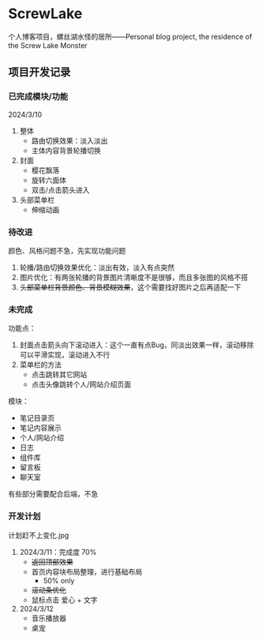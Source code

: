 # ScrewLake

个人博客项目，螺丝湖水怪的居所——Personal blog project, the residence of the Screw Lake Monster

## 项目开发记录

### 已完成模块/功能

2024/3/10

1. 整体
   - 路由切换效果：淡入淡出
   - 主体内容背景轮播切换
2. 封面
   - 樱花飘落
   - 旋转六面体
   - 双击/点击箭头进入
3. 头部菜单栏
   - 伸缩动画

### 待改进

颜色、风格问题不急，先实现功能问题

1. 轮播/路由切换效果优化：淡出有效，淡入有点突然
2. 图片优化：有两张轮播的背景图片清晰度不是很够，而且多张图的风格不搭
3. ~~头部菜单栏背景颜色、背景模糊效果~~，这个需要找好图片之后再适配一下

### 未完成

功能点：

1. 封面点击箭头向下滚动进入：这个一直有点Bug，同淡出效果一样，滚动移除可以平滑实现，滚动进入不行
2. 菜单栏的方法
   - 点击跳转其它网站
   - 点击头像跳转个人/网站介绍页面

模块：

- 笔记目录页
- 笔记内容展示
- 个人/网站介绍
- 日志
- 组件库
- 留言板
- 聊天室

有些部分需要配合后端，不急

### 开发计划

计划赶不上变化.jpg

1. 2024/3/11：完成度 70%
   - ~~返回顶部效果~~
   - 首页内容块布局整理，进行基础布局
     - 50% only
   - ~~滚动条优化~~
   - 鼠标点击 爱心 + 文字
2. 2024/3/12
   - 音乐播放器
   - 桌宠